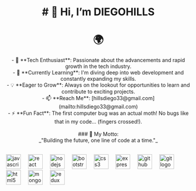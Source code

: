 <h1 align="center"># 👋 Hi, I’m DIEGOHILLS</h1>

<h1 align="center">🌍</h1>

<p align="center">- 🚀 **Tech Enthusiast**: Passionate about the advancements and rapid growth in the tech industry.  <br>- 🌱 **Currently Learning**: I'm diving deep into web development and constantly expanding my skills.  <br>- 💡 **Eager to Grow**: Always on the lookout for opportunities to learn and contribute to exciting projects.  <br>- 📫 **Reach Me**: [hillsdiego33@gmail.com](mailto:hillsdiego33@gmail.com)  <br>- ⚡ **Fun Fact**: The first computer bug was an actual moth! No bugs like that in my code… (fingers crossed!).  <br><br>
### 🚀 My Motto:<br>_"Building the future, one line of code at a time."_</p>

<h2 align="left"></h2>

<div align="left">
  <img src="https://cdn.jsdelivr.net/gh/devicons/devicon/icons/javascript/javascript-original.svg" height="40" alt="javascript logo"  />
  <img width="12" />
  <img src="https://cdn.jsdelivr.net/gh/devicons/devicon/icons/react/react-original.svg" height="40" alt="react logo"  />
  <img width="12" />
  <img src="https://cdn.jsdelivr.net/gh/devicons/devicon/icons/nodejs/nodejs-original.svg" height="40" alt="nodejs logo"  />
  <img width="12" />
  <img src="https://cdn.jsdelivr.net/gh/devicons/devicon/icons/bootstrap/bootstrap-original.svg" height="40" alt="bootstrap logo"  />
  <img width="12" />
  <img src="https://cdn.jsdelivr.net/gh/devicons/devicon/icons/css3/css3-original.svg" height="40" alt="css3 logo"  />
  <img width="12" />
  <img src="https://cdn.jsdelivr.net/gh/devicons/devicon/icons/express/express-original.svg" height="40" alt="express logo"  />
  <img width="12" />
  <img src="https://cdn.jsdelivr.net/gh/devicons/devicon/icons/github/github-original.svg" height="40" alt="github logo"  />
  <img width="12" />
  <img src="https://cdn.jsdelivr.net/gh/devicons/devicon/icons/git/git-original.svg" height="40" alt="git logo"  />
  <img width="12" />
  <img src="https://cdn.jsdelivr.net/gh/devicons/devicon/icons/html5/html5-original.svg" height="40" alt="html5 logo"  />
  <img width="12" />
  <img src="https://cdn.jsdelivr.net/gh/devicons/devicon/icons/mongodb/mongodb-original.svg" height="40" alt="mongodb logo"  />
  <img width="12" />
  <img src="https://cdn.jsdelivr.net/gh/devicons/devicon/icons/redux/redux-original.svg" height="40" alt="redux logo"  />
</div>




<!---
DIEGOHILLS/DIEGOHILLS is a ✨ special ✨ repository because its `README.md` (this file) appears on your GitHub profile.
You can click the Preview link to take a look at your changes.
--->
